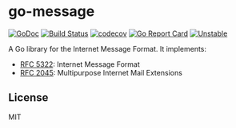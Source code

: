 # go-message

[![GoDoc](https://godoc.org/github.com/emersion/go-message?status.svg)](https://godoc.org/github.com/emersion/go-message)
[![Build Status](https://travis-ci.org/emersion/go-message.svg?branch=master)](https://travis-ci.org/emersion/go-message)
[![codecov](https://codecov.io/gh/emersion/go-message/branch/master/graph/badge.svg)](https://codecov.io/gh/emersion/go-message)
[![Go Report Card](https://goreportcard.com/badge/github.com/emersion/go-message)](https://goreportcard.com/report/github.com/emersion/go-message)
[![Unstable](https://img.shields.io/badge/stability-unstable-yellow.svg)](https://github.com/emersion/stability-badges#unstable)

A Go library for the Internet Message Format. It implements:
* [RFC 5322](https://tools.ietf.org/html/rfc5322): Internet Message Format
* [RFC 2045](https://tools.ietf.org/html/rfc2045): Multipurpose Internet Mail Extensions

## License

MIT
